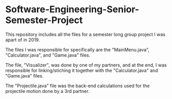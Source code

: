 # Software-Engineering-Senior-Semester-Project
This repository includes all the files for a semester long group project I was apart of in 2019. 

The files I was responsible for specifically are the "MainMenu.java", "Calculator.java", and "Game.java" files. 

The file, "Visualizer", was done by one of my partners, and at the end, I was responsible for linking/stiching it together with the "Calculator.java" and "Game.java" files. 

The "Projectile.java" file was the back-end calculations used for the projectile motion done by a 3rd partner. 
